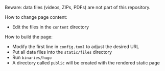 Beware: data files (videos, ZIPs, PDFs) are not part of this repository.

How to change page content:
- Edit the files in the `content` directory

How to build the page:
- Modify the first line in `config.toml` to adjust the desired URL
- Put all data files into the `static/files` directory
- Run `binaries/hugo`
- A directory called `public` will be created with the rendered static page
